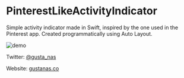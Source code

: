 # PinterestLikeActivityIndicator

Simple activity indicator made in Swift, inspired by the one used in the Pinterest app. Created programmatically using Auto Layout.

![demo](http://i.giphy.com/9YxIgWZUrZQ4M.gif)


Twitter: [@gusta_nas](https://twitter.com/gusta_nas)

Website: [gustanas.co](http://www.gustanas.co/)
